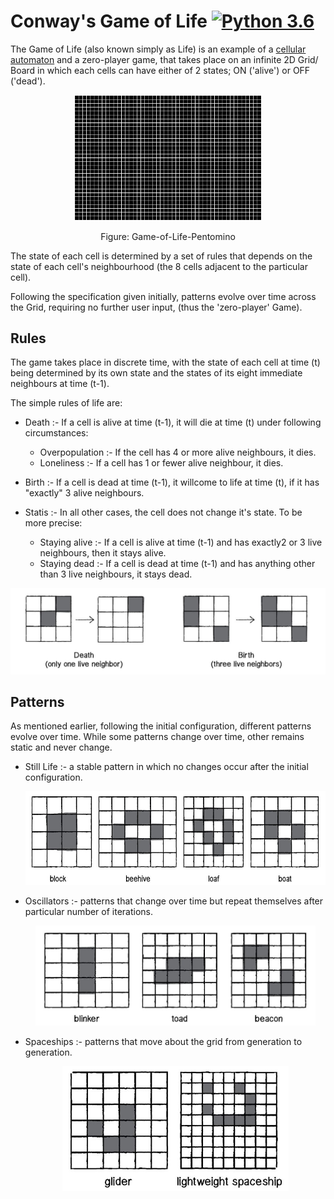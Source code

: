 # Conway's Game of Life [![Python 3.6](https://img.shields.io/badge/python-3.7-blue.svg)](https://www.python.org/downloads/release/python-370/)

The Game of Life (also known simply as Life) is an example of a [cellular automaton][CA] and a zero-player game, that takes place on an infinite 2D Grid/ Board in which each cells can have either of 2 states; ON ('alive') or OFF ('dead').

<p align="center"><img src="assets/example.gif" alt="2D Cellular Automata" width = "300px"></p>

<p align="center">Figure: Game-of-Life-Pentomino</p>

The state of each cell is determined by a set of rules that depends on the state of each cell's neighbourhood (the 8 cells adjacent to the particular cell).

Following the specification given initially, patterns evolve over time across the Grid, requiring no further user input, (thus the 'zero-player' Game).

## Rules

The game takes place in discrete time, with the state of each cell at time (t) being determined by its own state and the states of its eight immediate neighbours at time (t-1).

The simple rules of life are:

- Death :- If a cell is alive at time (t-1), it will die at time (t) under following circumstances:
  - Overpopulation :- If the cell has 4 or more alive neighbours, it dies.
  - Loneliness :- If a cell has 1 or fewer alive neighbour, it dies.

- Birth :- If a cell is dead at time (t-1), it willcome to life at time (t), if it has "exactly" 3 alive neighbours.

- Statis :- In all other cases, the cell does not change it's state. To be more precise:
  - Staying alive :- If a cell is alive at time (t-1) and has exactly2 or 3 live neighbours, then it stays alive.
  - Staying dead :- If a cell is dead at time (t-1) and has anything other than 3 live neighbours, it stays dead.
  
![Cell State Change](assets/changeState.jpg)

## Patterns

As mentioned earlier, following the initial configuration, different patterns evolve over time. While some patterns change over time, other remains static and never change.

- Still Life :- a stable pattern in which no changes occur after the initial configuration.
  <p align="center"><img src="assets/stillLife.jpg" alt="Still Life" height="150px"/></p>

- Oscillators :- patterns that change over time but repeat themselves after particular number of iterations.
  <p align="center"><img src="assets/oscillator.jpg" alt="Oscillators" height="160px"/></p>

- Spaceships :- patterns that move about the grid from generation to generation.
  <p align="center"><img src="assets/spaceship.jpg" alt="Spaceships" height="200px"/></p>

[//]: # (Checkout this website for more info on CA :: https://natureofcode.com/book/chapter-7-cellular-automata/)

[//]: # (These are reference links used in the body of this note. )

[CA]: <https://mathworld.wolfram.com/CellularAutomaton.html#:~:text=A%20cellular%20automaton%20is%20a,many%20time%20steps%20as%20desired.>
